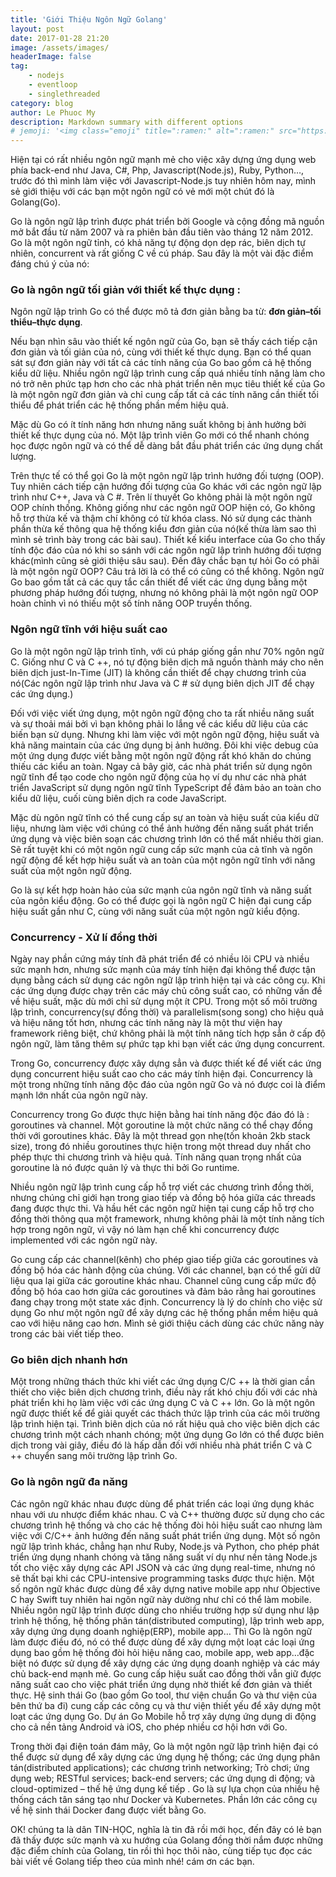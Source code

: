```yaml
---
title: 'Giới Thiệu Ngôn Ngữ Golang'
layout: post
date: 2017-01-28 21:20
image: /assets/images/
headerImage: false
tag:
    - nodejs
    - eventloop
    - singlethreaded
category: blog
author: Le Phuoc My
description: Markdown summary with different options
# jemoji: '<img class="emoji" title=":ramen:" alt=":ramen:" src="https://assets.github.com/images/icons/emoji/unicode/1f35c.png" height="20" width="20" align="absmiddle">'
---
```


Hiện tại có rất nhiều ngôn ngữ mạnh mẻ cho việc xây dựng ứng dụng web phía back-end như Java, C#, Php, Javascript(Node.js), Ruby, Python…, trước đó thì mình làm việc với Javascript-Node.js tuy nhiên hôm nay, mình sẻ giới thiệu với các bạn một ngôn ngữ có vẻ mới một chút đó là Golang(Go).

Go là ngôn ngữ lập trình được phát triển bởi Google và cộng đồng mã nguồn mở bắt đầu từ năm 2007 và ra phiên bản đầu tiên vào tháng 12 năm 2012. Go là một ngôn ngữ tỉnh, có khả năng tự động dọn dẹp rác, biên dịch tự nhiên, concurrent và rất giống C về cú pháp. Sau đây là một vài đặc điểm đáng chú ý của nó:

### Go là ngôn ngữ tối giản với thiết kế thực dụng :

Ngôn ngữ lập trình Go có thể được mô tả đơn giản bằng ba từ: **đơn giản–tối thiểu–thực dụng**.

Nếu bạn nhìn sâu vào thiết kế ngôn ngữ của Go, bạn sẽ thấy cách tiếp cận đơn giản và tối giản của nó, cùng với thiết kế thực dụng. Bạn có thể quan sát sự đơn giản này với tất cả các tính năng của Go bao gồm cả hệ thống kiểu dữ liệu. Nhiều ngôn ngữ lập trình cung cấp quá nhiều tính năng làm cho nó trở nên phức tạp hơn cho các nhà phát triển nên mục tiêu thiết kế của Go là một ngôn ngữ đơn giản và chỉ cung cấp tất cả các tính năng cần thiết tối thiểu để phát triển các hệ thống phần mềm hiệu quả.

Mặc dù Go có ít tính năng hơn nhưng năng suất không bị ảnh hưởng bởi thiết kế thực dụng của nó. Một lập trình viên Go mới có thể nhanh chóng học được ngôn ngữ và có thể dễ dàng bắt đầu phát triển các ứng dụng chất lượng.

Trên thực tế có thể gọi Go là một ngôn ngữ lập trình hướng đối tượng (OOP). Tuy nhiên cách tiếp cận hướng đối tượng của Go khác với các ngôn ngữ lập trình như C++, Java và C #. Trên lí thuyết Go không phải là một ngôn ngữ OOP chính thống. Không giống như các ngôn ngữ OOP hiện có, Go không hỗ trợ thừa kế và thậm chí không có từ khóa class. Nó sử dụng các thành phần thừa kế thông qua hệ thống kiểu đơn giản của nó(kế thừa làm sao thì mình sẻ trình bày trong các bài sau). Thiết kế kiểu interface của Go cho thấy tính độc đáo của nó khi so sánh với các ngôn ngữ lập trình hướng đối tượng khác(mình cũng sẻ giới thiệu sâu sau). Đến đây chắc bạn tự hỏi Go có phãi là một ngôn ngữ OOP? Câu trả lời là có thể có cũng có thể không. Ngôn ngữ Go bao gồm tất cả các quy tắc cần thiết để viết các ứng dụng bằng một phương pháp hướng đối tượng, nhưng nó không phải là một ngôn ngữ OOP hoàn chỉnh vì nó thiếu một số tính năng OOP truyền thống.

### Ngôn ngữ tĩnh với hiệu suất cao

Go là một ngôn ngữ lập trình tĩnh, với cú pháp giống gần như 70% ngôn ngữ C. Giống như C và C ++, nó tự động biên dịch mã nguồn thành máy cho nên biên dịch just-In-Time (JIT) là không cần thiết để chạy chương trình của nó(Các ngôn ngữ lập trình như Java và C # sử dụng biên dịch JIT để chạy các ứng dụng.)

Đối với việc viết ứng dụng, một ngôn ngữ động cho ta rất nhiều năng suất và sự thoải mái bởi vì bạn không phải lo lắng về các kiểu dữ liệu của các biến bạn sử dụng. Nhưng khi làm việc với một ngôn ngữ động, hiệu suất và khả năng maintain của các ứng dụng bị ảnh hưởng. Đôi khi việc debug của một ứng dụng được viết bằng một ngôn ngữ động rất khó khăn do chúng thiếu các kiểu an toàn. Ngay cả bây giờ, các nhà phát triển sử dụng ngôn ngữ tĩnh để tạo code cho ngôn ngữ động của họ ví dụ như các nhà phát triển JavaScript sử dụng ngôn ngữ tĩnh TypeScript để đảm bảo an toàn cho kiểu dữ liệu, cuối cùng biên dịch ra code JavaScript.

Mặc dù ngôn ngữ tĩnh có thể cung cấp sự an toàn và hiệu suất của kiểu dữ liệu, nhưng làm việc với chúng có thể ảnh hưởng đến năng suất phát triển ứng dụng và việc biên soạn các chương trình lớn có thể mất nhiều thời gian. Sẽ rất tuyệt khi có một ngôn ngữ cung cấp sức mạnh của cả tĩnh và ngôn ngữ động để kết hợp hiệu suất và an toàn của một ngôn ngữ tĩnh với năng suất của một ngôn ngữ động.

Go là sự kết hợp hoàn hảo của sức mạnh của ngôn ngữ tĩnh và năng suất của ngôn kiểu động. Go có thể được gọi là ngôn ngữ C hiện đại cung cấp hiệu suất gần như C, cùng với năng suất của một ngôn ngữ kiểu động.

### Concurrency - Xử lí đồng thời

Ngày nay phần cứng máy tính đã phát triển để có nhiều lõi CPU và nhiều sức mạnh hơn, nhưng sức mạnh của máy tính hiện đại không thể được tận dụng bằng cách sử dụng các ngôn ngữ lập trình hiện tại và các công cụ. Khi các ứng dụng được chạy trên các máy chủ công suất cao, có những vấn đề về hiệu suất, mặc dù mới chỉ sử dụng một ít CPU. Trong một số môi trường lập trình, concurrency(sự đồng thời) và parallelism(song song) cho hiệu quả và hiệu năng tốt hơn, nhưng các tính năng này là một thư viện hay framework riêng biệt, chứ không phải là một tính năng tích hợp sẳn ở cấp độ ngôn ngữ, làm tăng thêm sự phức tạp khi bạn viết các ứng dụng concurrent.

Trong Go, concurrency được xây dựng sẳn và được thiết kế để viết các ứng dụng concurrent hiệu suất cao cho các máy tính hiện đại. Concurrency là một trong những tính năng độc đáo của ngôn ngữ Go và nó được coi là điểm mạnh lớn nhất của ngôn ngữ này.

Concurrency trong Go được thực hiện bằng hai tính năng độc đáo đó là : goroutines và channel. Một goroutine là một chức năng có thể chạy đồng thời với goroutines khác. Đây là một thread gọn nhẹ(tốn khoản 2kb stack size), trong đó nhiều goroutines thực hiện trong một thread duy nhất cho phép thực thi chương trình và hiệu quả. Tính năng quan trọng nhất của goroutine là nó được quản lý và thực thi bởi Go runtime.

Nhiều ngôn ngữ lập trình cung cấp hỗ trợ viết các chương trình đồng thời, nhưng chúng chỉ giới hạn trong giao tiếp và đồng bộ hóa giữa các threads đang được thực thi. Và hầu hết các ngôn ngữ hiện tại cung cấp hỗ trợ cho đồng thời thông qua một framework, nhưng không phải là một tính năng tích hợp trong ngôn ngữ, vì vậy nó làm hạn chế khi concurrency được implemented với các ngôn ngữ này.

Go cung cấp các channel(kênh) cho phép giao tiếp giữa các goroutines và đồng bộ hóa các hành động của chúng. Với các channel, bạn có thể gửi dữ liệu qua lại giữa các goroutine khác nhau. Channel cũng cung cấp mức độ đồng bộ hóa cao hơn giữa các goroutines và đảm bảo rằng hai goroutines đang chạy trong một state xác định. Concurrency là lý do chính cho việc sử dụng Go như một ngôn ngữ để xây dựng các hệ thống phần mềm hiệu quả cao với hiệu năng cao hơn. Mình sẻ giới thiệu cách dùng các chức năng này trong các bài viết tiếp theo.

### Go biên dịch nhanh hơn

Một trong những thách thức khi viết các ứng dụng C/C ++ là thời gian cần thiết cho việc biên dịch chương trình, điều này rất khó chịu đối với các nhà phát triển khi họ làm việc với các ứng dụng C và C ++ lớn. Go là một ngôn ngữ được thiết kế để giải quyết các thách thức lập trình của các môi trường lập trình hiện tại. Trình biên dịch của nó rất hiệu quả cho việc biên dịch các chương trình một cách nhanh chóng; một ứng dụng Go lớn có thể được biên dịch trong vài giây, điều đó là hấp dẫn đối với nhiều nhà phát triển C và C ++ chuyển sang môi trường lập trình Go.

### Go là ngôn ngữ đa năng

Các ngôn ngữ khác nhau được dùng để phát triển các loại ứng dụng khác nhau với ưu nhược điểm khác nhau. C và C++ thường được sử dụng cho các chương trình hệ thống và cho các hệ thống đòi hỏi hiệu suất cao nhưng làm việc với C/C++ ảnh hưởng đến năng suất phát triển ứng dụng. Một số ngôn ngữ lập trình khác, chẳng hạn như Ruby, Node.js và Python, cho phép phát triển ứng dụng nhanh chóng và tăng năng suất ví dụ như nền tảng Node.js tốt cho việc xây dựng các API JSON và các ứng dụng real-time, nhưng nó sẽ thất bại khi các CPU-intensive programming tasks được thực hiện. Một số ngôn ngữ khác được dùng để xây dựng native mobile app như Objective C hay Swift tuy nhiên hai ngôn ngữ này dường như chỉ có thể làm mobile. Nhiều ngôn ngữ lập trình được dùng cho nhiều trường hợp sử dụng như lập trình hệ thống, hệ thống phân tán(distributed computing), lập trình web app, xây dựng ứng dụng doanh nghiệp(ERP), mobile app… Thì Go là ngôn ngữ làm được điều đó, nó có thể được dùng để xây dựng một loạt các loại ứng dụng bao gồm hệ thống đòi hỏi hiệu năng cao, mobile app, web app…đặc biệt nó được sử dụng để xây dựng các ứng dụng doanh nghiệp và các máy chủ back-end mạnh mẻ. Go cung cấp hiệu suất cao đồng thời vẫn giữ được năng suất cao cho việc phát triển ứng dụng nhờ thiết kế đơn giản và thiết thực. Hệ sinh thái Go (bao gồm Go tool, thư viện chuẩn Go và thư viện của bên thứ ba đi) cung cấp các công cụ và thư viện thiết yếu để xây dựng một loạt các ứng dụng Go. Dự án Go Mobile hỗ trợ xây dựng ứng dụng di động cho cả nền tảng Android và iOS, cho phép nhiều cơ hội hơn với Go.

Trong thời đại điện toán đám mây, Go là một ngôn ngữ lập trình hiện đại có thể được sử dụng để xây dựng các ứng dụng hệ thống; các ứng dụng phân tán(distributed applications); các chương trình networking; Trò chơi; ứng dụng web; RESTful services; back-end servers; các ứng dụng di động; và cloud-optimized – thế hệ ứng dụng kế tiếp . Go là sự lựa chọn của nhiều hệ thống cách tân sáng tạo như Docker và Kubernetes. Phần lớn các công cụ về hệ sinh thái Docker đang được viết bằng Go.

OK! chúng ta là dân TIN-HỌC, nghĩa là tin đã rồi mới học, đến đây có lẻ bạn đã thấy được sức mạnh và xu hướng của Golang đồng thời nắm được những đặc điểm chính của Golang, tin rồi thì học thôi nào, cùng tiếp tục đọc các bài viết về Golang tiếp theo của mình nhé! cám ơn các bạn.

